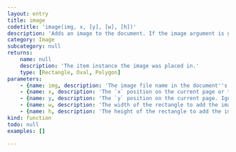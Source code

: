 ```yaml
---
layout: entry
title: image
codetitle: 'image(img, x, [y], [w], [h])'
description: 'Adds an image to the document. If the image argument is given as a string the image file must be in the document''s data directory which is in the same directory where the document is saved in. The image argument can also be a File instance which can be placed even before the document was saved. The second argument can either be the `x` position of the frame to create or an instance of a rectangle, oval or polygon to place the image in. If an `x` position is given, a `y` position must be given, too. If `x` and `y` positions are given and width and height are not given, the frame''s size gets set to the original image size.'
category: Image
subcategory: null
returns:
    name: null
    description: 'The item instance the image was placed in.'
    type: [Rectangle, Oval, Polygon]
parameters:
    - {name: img, description: 'The image file name in the document''s data directory or a File instance.', optional: false, type: [String, File]}
    - {name: x, description: 'The `x` position on the current page or the item instance to place the image in.', optional: false, type: [Number, Rectangle, Oval, Polygon, TextFrame]}
    - {name: y, description: 'The `y` position on the current page. Ignored if `x` is not a number.', optional: true, type: [Number]}
    - {name: w, description: 'The width of the rectangle to add the image to. Ignored if `x` is not a number.', optional: true, type: [Number]}
    - {name: h, description: 'The height of the rectangle to add the image to. Ignored if `x` is not a number.', optional: true, type: [Number]}
kind: function
todo: null
examples: []

---
```

